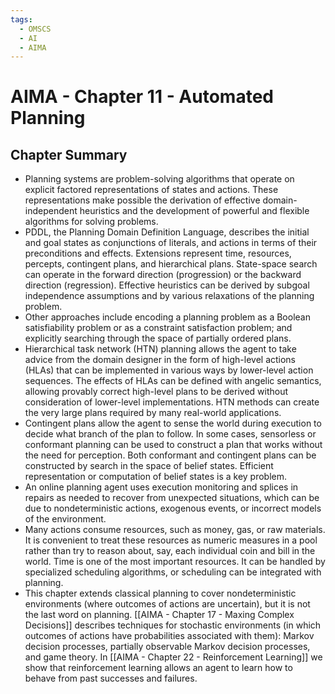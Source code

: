 ```yaml
---
tags:
  - OMSCS
  - AI
  - AIMA
---
```

# AIMA - Chapter 11 - Automated Planning

## Chapter Summary
- Planning systems are problem-solving algorithms that operate on explicit factored representations of states and actions. These representations make possible the derivation of effective domain-independent heuristics and the development of powerful and flexible algorithms for solving problems.
- PDDL, the Planning Domain Definition Language, describes the initial and goal states as conjunctions of literals, and actions in terms of their preconditions and effects. Extensions represent time, resources, percepts, contingent plans, and hierarchical plans. State-space search can operate in the forward direction (progression) or the backward direction (regression). Effective heuristics can be derived by subgoal independence assumptions and by various relaxations of the planning problem.
- Other approaches include encoding a planning problem as a Boolean satisfiability problem or as a constraint satisfaction problem; and explicitly searching through the space of partially ordered plans.  
- Hierarchical task network (HTN) planning allows the agent to take advice from the domain designer in the form of high-level actions (HLAs) that can be implemented in various ways by lower-level action sequences. The effects of HLAs can be defined with angelic semantics, allowing provably correct high-level plans to be derived without consideration of lower-level implementations. HTN methods can create the very large plans required by many real-world applications.
- Contingent plans allow the agent to sense the world during execution to decide what branch of the plan to follow. In some cases, sensorless or conformant planning can be used to construct a plan that works without the need for perception. Both conformant and contingent plans can be constructed by search in the space of belief states. Efficient representation or computation of belief states is a key problem.
- An online planning agent uses execution monitoring and splices in repairs as needed to recover from unexpected situations, which can be due to nondeterministic actions, exogenous events, or incorrect models of the environment.
- Many actions consume resources, such as money, gas, or raw materials. It is convenient to treat these resources as numeric measures in a pool rather than try to reason about, say, each individual coin and bill in the world. Time is one of the most important resources. It can be handled by specialized scheduling algorithms, or scheduling can be integrated with planning.
- This chapter extends classical planning to cover nondeterministic environments (where outcomes of actions are uncertain), but it is not the last word on planning. [[AIMA - Chapter 17 - Maxing Complex Decisions]] describes techniques for stochastic environments (in which outcomes of actions have probabilities associated with them): Markov decision processes, partially observable Markov decision processes, and game theory. In [[AIMA - Chapter 22 - Reinforcement Learning]] we show that reinforcement learning allows an agent to learn how to behave from past successes and failures.